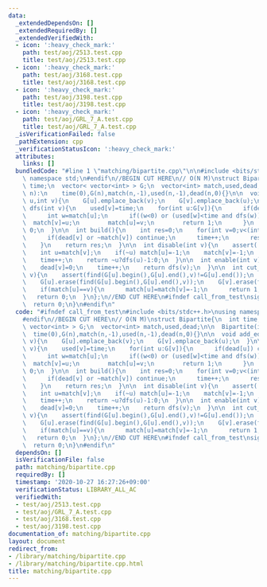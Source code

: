 ```yaml
---
data:
  _extendedDependsOn: []
  _extendedRequiredBy: []
  _extendedVerifiedWith:
  - icon: ':heavy_check_mark:'
    path: test/aoj/2513.test.cpp
    title: test/aoj/2513.test.cpp
  - icon: ':heavy_check_mark:'
    path: test/aoj/3168.test.cpp
    title: test/aoj/3168.test.cpp
  - icon: ':heavy_check_mark:'
    path: test/aoj/3198.test.cpp
    title: test/aoj/3198.test.cpp
  - icon: ':heavy_check_mark:'
    path: test/aoj/GRL_7_A.test.cpp
    title: test/aoj/GRL_7_A.test.cpp
  _isVerificationFailed: false
  _pathExtension: cpp
  _verificationStatusIcon: ':heavy_check_mark:'
  attributes:
    links: []
  bundledCode: "#line 1 \"matching/bipartite.cpp\"\n\n#include <bits/stdc++.h>\nusing\
    \ namespace std;\n#endif\n//BEGIN CUT HERE\n// O(N M)\nstruct Bipartite{\n  int\
    \ time;\n  vector< vector<int> > G;\n  vector<int> match,used,dead;\n\n  Bipartite(int\
    \ n):\n    time(0),G(n),match(n,-1),used(n,-1),dead(n,0){}\n\n  void add_edge(int\
    \ u,int v){\n    G[u].emplace_back(v);\n    G[v].emplace_back(u);\n  }\n\n  int\
    \ dfs(int v){\n    used[v]=time;\n    for(int u:G[v]){\n      if(dead[u]) continue;\n\
    \      int w=match[u];\n      if((w<0) or (used[w]<time and dfs(w))){\n      \
    \  match[v]=u;\n        match[u]=v;\n        return 1;\n      }\n    }\n    return\
    \ 0;\n  }\n\n  int build(){\n    int res=0;\n    for(int v=0;v<(int)G.size();v++){\n\
    \      if(dead[v] or ~match[v]) continue;\n      time++;\n      res+=dfs(v);\n\
    \    }\n    return res;\n  }\n\n  int disable(int v){\n    assert(!dead[v]);\n\
    \    int u=match[v];\n    if(~u) match[u]=-1;\n    match[v]=-1;\n    dead[v]=1;\n\
    \    time++;\n    return ~u?dfs(u)-1:0;\n  }\n\n  int enable(int v){\n    assert(dead[v]);\n\
    \    dead[v]=0;\n    time++;\n    return dfs(v);\n  }\n\n  int cut_edge(int u,int\
    \ v){\n    assert(find(G[u].begin(),G[u].end(),v)!=G[u].end());\n    assert(find(G[v].begin(),G[v].end(),u)!=G[v].end());\n\
    \    G[u].erase(find(G[u].begin(),G[u].end(),v));\n    G[v].erase(find(G[v].begin(),G[v].end(),u));\n\
    \    if(match[u]==v){\n      match[u]=match[v]=-1;\n      return 1;\n    }\n \
    \   return 0;\n  }\n};\n//END CUT HERE\n#ifndef call_from_test\nsigned main(){\n\
    \  return 0;\n}\n#endif\n"
  code: "#ifndef call_from_test\n#include <bits/stdc++.h>\nusing namespace std;\n\
    #endif\n//BEGIN CUT HERE\n// O(N M)\nstruct Bipartite{\n  int time;\n  vector<\
    \ vector<int> > G;\n  vector<int> match,used,dead;\n\n  Bipartite(int n):\n  \
    \  time(0),G(n),match(n,-1),used(n,-1),dead(n,0){}\n\n  void add_edge(int u,int\
    \ v){\n    G[u].emplace_back(v);\n    G[v].emplace_back(u);\n  }\n\n  int dfs(int\
    \ v){\n    used[v]=time;\n    for(int u:G[v]){\n      if(dead[u]) continue;\n\
    \      int w=match[u];\n      if((w<0) or (used[w]<time and dfs(w))){\n      \
    \  match[v]=u;\n        match[u]=v;\n        return 1;\n      }\n    }\n    return\
    \ 0;\n  }\n\n  int build(){\n    int res=0;\n    for(int v=0;v<(int)G.size();v++){\n\
    \      if(dead[v] or ~match[v]) continue;\n      time++;\n      res+=dfs(v);\n\
    \    }\n    return res;\n  }\n\n  int disable(int v){\n    assert(!dead[v]);\n\
    \    int u=match[v];\n    if(~u) match[u]=-1;\n    match[v]=-1;\n    dead[v]=1;\n\
    \    time++;\n    return ~u?dfs(u)-1:0;\n  }\n\n  int enable(int v){\n    assert(dead[v]);\n\
    \    dead[v]=0;\n    time++;\n    return dfs(v);\n  }\n\n  int cut_edge(int u,int\
    \ v){\n    assert(find(G[u].begin(),G[u].end(),v)!=G[u].end());\n    assert(find(G[v].begin(),G[v].end(),u)!=G[v].end());\n\
    \    G[u].erase(find(G[u].begin(),G[u].end(),v));\n    G[v].erase(find(G[v].begin(),G[v].end(),u));\n\
    \    if(match[u]==v){\n      match[u]=match[v]=-1;\n      return 1;\n    }\n \
    \   return 0;\n  }\n};\n//END CUT HERE\n#ifndef call_from_test\nsigned main(){\n\
    \  return 0;\n}\n#endif\n"
  dependsOn: []
  isVerificationFile: false
  path: matching/bipartite.cpp
  requiredBy: []
  timestamp: '2020-10-27 16:27:26+09:00'
  verificationStatus: LIBRARY_ALL_AC
  verifiedWith:
  - test/aoj/2513.test.cpp
  - test/aoj/GRL_7_A.test.cpp
  - test/aoj/3168.test.cpp
  - test/aoj/3198.test.cpp
documentation_of: matching/bipartite.cpp
layout: document
redirect_from:
- /library/matching/bipartite.cpp
- /library/matching/bipartite.cpp.html
title: matching/bipartite.cpp
---
```

